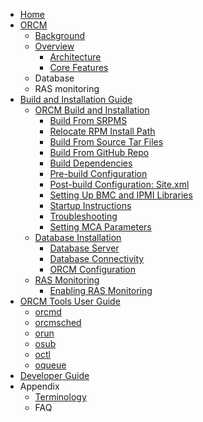 * [Home](Home)
* [ORCM](1-ORCM)
    * [Background](1.1-Background)
    * [Overview](1.2-Overview)
        * [Architecture](1.2.1-Architecture)
        * [Core Features](1.2.2-Core-Features)
    * Database
    * RAS monitoring
* [Build and Installation Guide](2-Build-and-Installation-Guide)
    * [ORCM Build and Installation](2.1-ORCM-Build-and-Installation)
        * [Build From SRPMS](2.1.1-Build-From-SRPMS)
        * [Relocate RPM Install Path](2.1.2-Relocate-RPM-Install-Path)
        * [Build From Source Tar Files](2.1.3-Build-From-Source-Tar-Files)
        * [Build From GitHub Repo](2.1.4-Build-From-GitHub-Repo)
        * [Build Dependencies](2.1.5-Build-Dependencies)
        * [Pre-build Configuration](2.1.6-Pre-build-Configuration)
        * [Post-build Configuration: Site.xml](2.1.7-Post-build-Configuration:-Site.xml)
        * [Setting Up BMC and IPMI Libraries](2.1.8-Setting-Up-BMC-and-IPMI-Libraries)
        * [Startup Instructions](2.1.9-Startup-Instructions)
        * [Troubleshooting](2.1.10-Troubleshooting)
        * [Setting MCA Parameters](2.1.11-Setting-MCA-Parameters)
    * [Database Installation](2.2-Database-Installation)
        * [Database Server](2.2.1-Database-Server)
        * [Database Connectivity](2.2.2-Database-Connectivity)
        * [ORCM Configuration](2.2.3-ORCM-Configuration)
    * [RAS Monitoring](2.3-RAS-Monitoring)
        * [Enabling RAS Monitoring](2.3.1-Enabling-RAS-Monitoring)
* [ORCM Tools User Guide](3-ORCM-Tools-User-Guide)
    * [orcmd](3.1-orcmd)
    * [orcmsched](3.2-orcmsched)
    * [orun](3.3-orun)
    * [osub](3.4-osub)
    * [octl](3.5-octl)
    * [oqueue](3.6-oqueue)
* [Developer Guide](4-Developer-Guide)
* Appendix
    * [Terminology](A-Terminology)
    * FAQ
